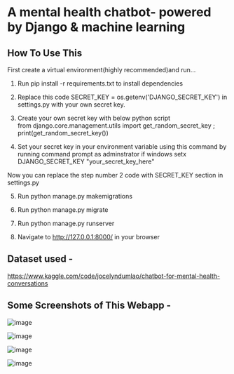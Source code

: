 # A mental health chatbot- powered by Django & machine learning


## How To Use This

First create a virtual environment(highly recommended)and run...

1. Run pip install -r requirements.txt to install dependencies

2. Replace this code
   SECRET_KEY = os.getenv('DJANGO_SECRET_KEY')
   in settings.py with your own secret key.
 
3. Create your own secret key with below python script  
    from django.core.management.utils import get_random_secret_key
    ; print(get_random_secret_key())

4. Set your secret key in your environment variable using this command by running command prompt as adminstrator if windows
setx DJANGO_SECRET_KEY "your_secret_key_here"

Now you can replace the step number 2 code with SECRET_KEY section in settings.py

5. Run python manage.py makemigrations

6. Run python manage.py migrate

7. Run python manage.py runserver

8. Navigate to http://127.0.0.1:8000/ in your browser



## Dataset used -

https://www.kaggle.com/code/jocelyndumlao/chatbot-for-mental-health-conversations


## Some Screenshots of This Webapp -
![image](https://github.com/ujjwal197629/mental-health-chatbot-using-django-and-machine-learning/assets/129583515/58088dca-4c62-4667-8a26-cde005178225)


![image](https://github.com/ujjwal197629/mental-health-chatbot-using-django-and-machine-learning/assets/129583515/b86b43e6-d119-4b5d-abee-9776b1ff9b67)


![image](https://github.com/ujjwal197629/mental-health-chatbot-using-django-and-machine-learning/assets/129583515/c8f6840c-8cfb-45e7-ad0b-64c2fe0c2e06)


![image](https://github.com/ujjwal197629/mental-health-chatbot-using-django-and-machine-learning/assets/129583515/50d5478b-90ab-4828-b472-19ba5f327e47)




